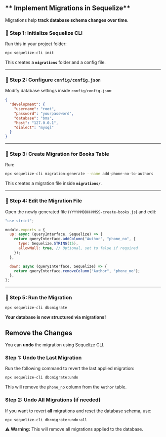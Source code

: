 
## ** Implement Migrations in Sequelize**
Migrations help **track database schema changes over time**.  

### **🔹 Step 1: Initialize Sequelize CLI**
Run this in your project folder:  
```sh
npx sequelize-cli init
```
This creates a **`migrations`** folder and a config file.

---

### **🔹 Step 2: Configure `config/config.json`**
Modify database settings inside `config/config.json`:
```json
{
  "development": {
    "username": "root",
    "password": "yourpassword",
    "database": "bms",
    "host": "127.0.0.1",
    "dialect": "mysql"
  }
}
```

---

### **🔹 Step 3: Create Migration for Books Table**
Run:  
```sh
npx sequelize-cli migration:generate --name add-phone-no-to-authors 
```
This creates a migration file inside **`migrations/`**.

---

### **🔹 Step 4: Edit the Migration File**
Open the newly generated file (`YYYYMMDDHHMMSS-create-books.js`) and edit:

```javascript
"use strict";

module.exports = {
  up: async (queryInterface, Sequelize) => {
    return queryInterface.addColumn("Author", "phone_no", {
      type: Sequelize.STRING(15),
      allowNull: true, // Optional, set to false if required
    });
  },

  down: async (queryInterface, Sequelize) => {
    return queryInterface.removeColumn("Author", "phone_no");
  },
};

```

---

### **🔹 Step 5: Run the Migration**
```sh
npx sequelize-cli db:migrate
```
 **Your database is now structured via migrations!**

## Remove the Changes

You can **undo** the migration using Sequelize CLI.

### **Step 1: Undo the Last Migration**
Run the following command to revert the last applied migration:
```sh
npx sequelize-cli db:migrate:undo
```
This will remove the `phone_no` column from the `Author` table.

### **Step 2: Undo All Migrations (if needed)**
If you want to revert **all** migrations and reset the database schema, use:
```sh
npx sequelize-cli db:migrate:undo:all
```
⚠️ **Warning:** This will remove all migrations applied to the database.
